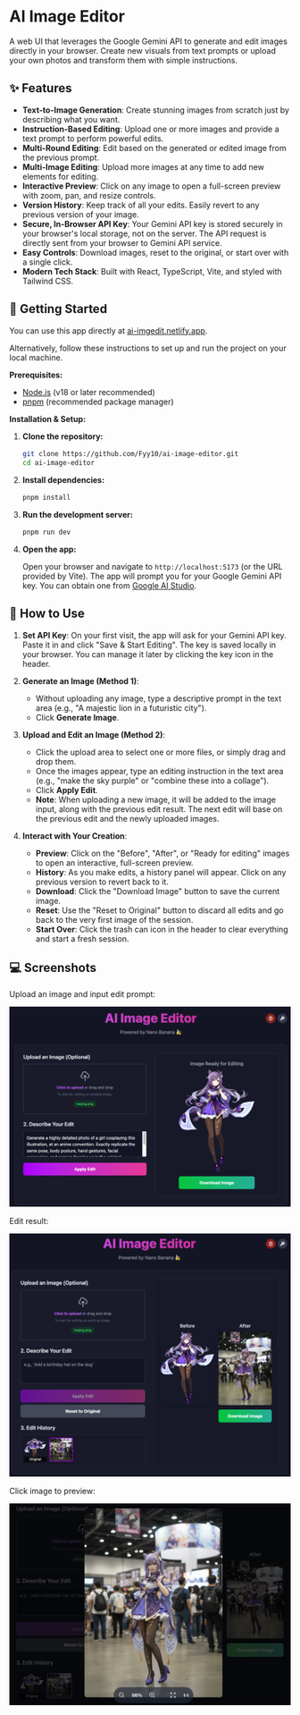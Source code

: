 # AI Image Editor

A web UI that leverages the Google Gemini API to generate and edit images directly in your browser. Create new visuals from text prompts or upload your own photos and transform them with simple instructions.

## ✨ Features

- **Text-to-Image Generation**: Create stunning images from scratch just by describing what you want.
- **Instruction-Based Editing**: Upload one or more images and provide a text prompt to perform powerful edits.
- **Multi-Round Editing**: Edit based on the generated or edited image from the previous prompt.
- **Multi-Image Editing**: Upload more images at any time to add new elements for editing.
- **Interactive Preview**: Click on any image to open a full-screen preview with zoom, pan, and resize controls.
- **Version History**: Keep track of all your edits. Easily revert to any previous version of your image.
- **Secure, In-Browser API Key**: Your Gemini API key is stored securely in your browser's local storage, not on the server. The API request is directly sent from your browser to Gemini API service.
- **Easy Controls**: Download images, reset to the original, or start over with a single click.
- **Modern Tech Stack**: Built with React, TypeScript, Vite, and styled with Tailwind CSS.

## 🚀 Getting Started

You can use this app directly at [ai-imgedit.netlify.app](https://ai-imgedit.netlify.app/).

Alternatively, follow these instructions to set up and run the project on your local machine.

**Prerequisites:**

- [Node.js](https://nodejs.org/) (v18 or later recommended)
- [pnpm](https://pnpm.io/installation) (recommended package manager)

**Installation & Setup:**

1. **Clone the repository:**

   ```bash
   git clone https://github.com/Fyy10/ai-image-editor.git
   cd ai-image-editor
   ```

2. **Install dependencies:**

   ```bash
   pnpm install
   ```

3. **Run the development server:**

   ```bash
   pnpm run dev
   ```

4. **Open the app:**

   Open your browser and navigate to `http://localhost:5173` (or the URL provided by Vite). The app will prompt you for your Google Gemini API key. You can obtain one from [Google AI Studio](https://aistudio.google.com/app/apikey).

## 📖 How to Use

1. **Set API Key**: On your first visit, the app will ask for your Gemini API key. Paste it in and click "Save & Start Editing". The key is saved locally in your browser. You can manage it later by clicking the key icon in the header.

2. **Generate an Image (Method 1)**:
   - Without uploading any image, type a descriptive prompt in the text area (e.g., "A majestic lion in a futuristic city").
   - Click **Generate Image**.

3. **Upload and Edit an Image (Method 2)**:
   - Click the upload area to select one or more files, or simply drag and drop them.
   - Once the images appear, type an editing instruction in the text area (e.g., "make the sky purple" or "combine these into a collage").
   - Click **Apply Edit**.
   - **Note**: When uploading a new image, it will be added to the image input, along with the previous edit result. The next edit will base on the previous edit and the newly uploaded images.

4. **Interact with Your Creation**:
   - **Preview**: Click on the "Before", "After", or "Ready for editing" images to open an interactive, full-screen preview.
   - **History**: As you make edits, a history panel will appear. Click on any previous version to revert back to it.
   - **Download**: Click the "Download Image" button to save the current image.
   - **Reset**: Use the "Reset to Original" button to discard all edits and go back to the very first image of the session.
   - **Start Over**: Click the trash can icon in the header to clear everything and start a fresh session.

## 💻 Screenshots

Upload an image and input edit prompt:

![upload](img/upload.png)

Edit result:

![edit](img/edit.png)

Click image to preview:

![preview](img/preview.png)

